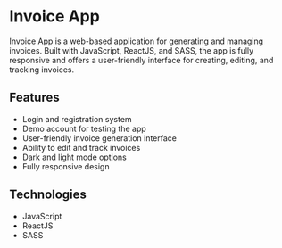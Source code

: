 # Invoice App

Invoice App is a web-based application for generating and managing invoices. Built with JavaScript, ReactJS, and SASS, the app is fully responsive and offers a user-friendly interface for creating, editing, and tracking invoices. 

## Features

- Login and registration system
- Demo account for testing the app
- User-friendly invoice generation interface
- Ability to edit and track invoices
- Dark and light mode options
- Fully responsive design

## Technologies

- JavaScript
- ReactJS
- SASS